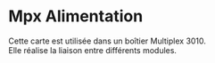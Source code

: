 # Mpx Alimentation

Cette carte est utilisée dans un boîtier Multiplex 3010.  
Elle réalise la liaison entre différents modules.